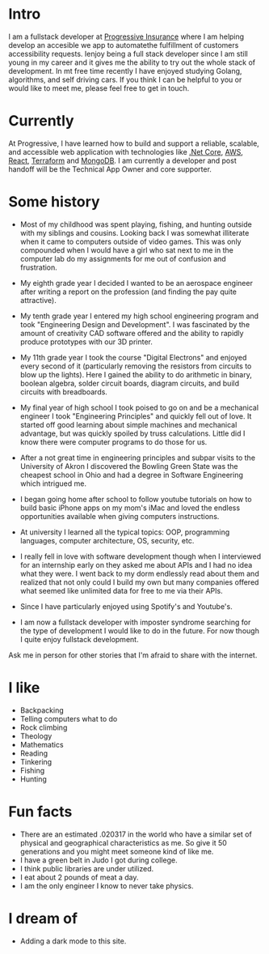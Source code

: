 
# Intro

I am a fullstack developer at [Progressive Insurance](https://progressive.com) where I am helping develop an accesible we app to automatethe fulfillment of customers accessibility requests.  Ienjoy being a full stack developer since I am still young in my career and it gives me the ability to try out the whole stack of development. In mt free time recently I have enjoyed studying Golang, algorithms, and self driving cars. If you think I can be helpful to you or would like to meet me, please feel free to get in touch.

# Currently

At Progressive, I have learned how to build and support a reliable, scalable, and accessible web application with technologies like [.Net Core](https://docs.microsoft.com/en-us/dotnet/core/introduction), [AWS](https://aws.amazon.com/), [React](https://reactjs.org/), [Terraform](https://www.terraform.io/) and [MongoDB](https://www.mongodb.com/atlas/database). I am currently a developer and post handoff will be the Technical App Owner and core supporter.

# Some history

- Most of my childhood was spent playing, fishing, and hunting outside with my siblings and cousins. Looking back I was somewhat illiterate when it came to computers outside of video games. This was only compounded when I would have a girl who sat next to me in the computer lab do my assignments for me out of confusion and frustration.

- My eighth grade year I decided I wanted to be an aerospace engineer after writing a report on the profession (and finding the pay quite attractive).

- My tenth grade year I entered my high school engineering program and took "Engineering Design and Development". I was fascinated by the amount of creativity CAD software offered and the ability to rapidly produce prototypes with our 3D printer.

- My 11th grade year I took the course "Digital Electrons" and enjoyed every second of it (particularly removing the resistors from circuits to blow up the lights). Here I gained the ability to do arithmetic in binary, boolean algebra, solder circuit boards, diagram circuits, and build circuits with breadboards.

- My final year of high school I took poised to go on and be a mechanical engineer I took "Engineering Principles" and quickly fell out of love. It started off good learning about simple machines and mechanical advantage, but was quickly spoiled by truss calculations. Little did I know there were computer programs to do those for us.

- After a not great time in engineering principles and subpar visits to the University of Akron I discovered the Bowling Green State was the cheapest school in Ohio and had a degree in Software Engineering which intrigued me.

- I began going home after school to follow youtube tutorials on how to build basic iPhone apps on my mom's iMac and loved the endless opportunities available when giving computers instructions.

- At university I learned all the typical topics: OOP, programming languages, computer architecture, OS, security, etc.

- I really fell in love with software development though when I interviewed for an internship early on they asked me about APIs and I had no idea what they were. I went back to my dorm endlessly read about them and realized that not only could I build my own but many companies offered what seemed like unlimited data for free to me via their APIs.

- Since I have particularly enjoyed using Spotify's and Youtube's.

- I am now a fullstack developer with imposter syndrome searching for the type of development I would like to do in the future. For now though I quite enjoy fullstack development.

Ask me in person for other stories that I'm afraid to share with the internet.

# I like

- Backpacking
- Telling computers what to do
- Rock climbing
- Theology
- Mathematics
- Reading
- Tinkering
- Fishing
- Hunting

# Fun facts

- There are an estimated .020317 in the world who have a similar set of physical and geographical characteristics as me. So give it 50 generations and you might meet someone kind of like me.
- I have a green belt in Judo I got during college.
- I think public libraries are under utilized.
- I eat about 2 pounds of meat a day.
- I am the only engineer I know to never take physics.

# I dream of

- Adding a dark mode to this site.